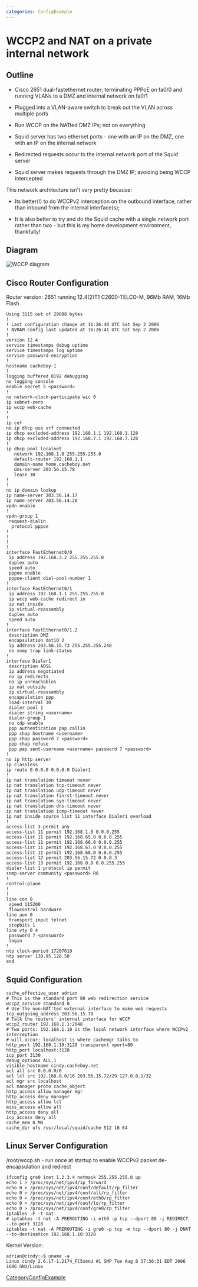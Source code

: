 ```yaml
---
categories: ConfigExample
---
```

# WCCP2 and NAT on a private internal network

## Outline

  - Cisco 2651 dual-fastethernet router; terminating PPPoE on fa0/0 and
    running VLANs to a DMZ and internal network on fa0/1

  - Plugged into a VLAN-aware switch to break out the VLAN across
    multiple ports

  - Run WCCP on the NATted DMZ IPs; not on everything

  - Squid server has two ethernet ports - one with an IP on the DMZ, one
    with an IP on the internal network

  - Redirected requests occur to the internal network port of the Squid
    server

  - Squid server makes requests through the DMZ IP; avoiding being WCCP
    intercepted

This network architecture isn't very pretty because:

  - Its better(\!) to do WCCPv2 interception on the outbound interface,
    rather than inbound from the internal interface(s);

  - It is also better to try and do the Squid cache with a single
    network port rather than two - but this is my home development
    environment, thankfully\!

## Diagram

![WCCP
diagram](https://wiki.squid-cache.org/ConfigExamples/Wccp2AndNat?action=AttachFile&do=get&target=WCCP_Diagram.png)

## Cisco Router Configuration

Router version: 2651 running 12.4(2)T1 C2600-TELCO-M, 96Mb RAM, 16Mb
Flash

    Using 3115 out of 29688 bytes
    !
    ! Last configuration change at 16:26:40 UTC Sat Sep 2 2006
    ! NVRAM config last updated at 16:26:41 UTC Sat Sep 2 2006
    !
    version 12.4
    service timestamps debug uptime
    service timestamps log uptime
    service password-encryption
    !
    hostname cacheboy-1
    !
    logging buffered 8192 debugging
    no logging console
    enable secret 5 <password>
    !
    no network-clock-participate wic 0 
    ip subnet-zero
    ip wccp web-cache
    !
    !
    ip cef
    no ip dhcp use vrf connected
    ip dhcp excluded-address 192.168.1.1 192.168.1.128
    ip dhcp excluded-address 192.168.7.1 192.168.7.128
    !
    ip dhcp pool localnet
       network 192.168.1.0 255.255.255.0
       default-router 192.168.1.1 
       domain-name home.cacheboy.net
       dns-server 203.56.15.78 
       lease 30
    !
    !
    no ip domain lookup
    ip name-server 203.56.14.17
    ip name-server 203.56.14.20
    vpdn enable
    !
    vpdn-group 1
     request-dialin
      protocol pppoe
    !         
    !         
    !         
    !         
    interface FastEthernet0/0
     ip address 192.168.3.2 255.255.255.0
     duplex auto
     speed auto
     pppoe enable
     pppoe-client dial-pool-number 1
    !         
    interface FastEthernet0/1
     ip address 192.168.1.1 255.255.255.0
     ip wccp web-cache redirect in
     ip nat inside
     ip virtual-reassembly
     duplex auto
     speed auto
    !
    interface FastEthernet0/1.2
     description DMZ
     encapsulation dot1Q 2
     ip address 203.56.15.73 255.255.255.248
     no snmp trap link-status
    !               
    interface Dialer1
     description ADSL
     ip address negotiated
     no ip redirects
     no ip unreachables
     ip nat outside
     ip virtual-reassembly
     encapsulation ppp
     load-interval 30
     dialer pool 1
     dialer string <username>
     dialer-group 1
     no cdp enable
     ppp authentication pap callin
     ppp chap hostname <username>
     ppp chap password 7 <password>
     ppp chap refuse
     ppp pap sent-username <username> password 7 <password>
    !         
    no ip http server
    ip classless
    ip route 0.0.0.0 0.0.0.0 Dialer1
    !         
    ip nat translation timeout never
    ip nat translation tcp-timeout never
    ip nat translation udp-timeout never
    ip nat translation finrst-timeout never
    ip nat translation syn-timeout never
    ip nat translation dns-timeout never
    ip nat translation icmp-timeout never
    ip nat inside source list 11 interface Dialer1 overload
    !
    access-list 3 permit any
    access-list 11 permit 192.168.1.0 0.0.0.255
    access-list 11 permit 192.168.65.0 0.0.0.255
    access-list 11 permit 192.168.66.0 0.0.0.255
    access-list 11 permit 192.168.67.0 0.0.0.255
    access-list 11 permit 192.168.68.0 0.0.0.255
    access-list 12 permit 203.56.15.72 0.0.0.3
    access-list 13 permit 192.168.0.0 0.0.255.255
    dialer-list 1 protocol ip permit
    snmp-server community <password> RO
    !                  
    control-plane
    !         
    !         
    line con 0
     speed 115200
     flowcontrol hardware
    line aux 0
     transport input telnet
     stopbits 1
    line vty 0 4
     password 7 <password>
     login    
    !         
    ntp clock-period 17207619
    ntp server 130.95.128.58
    end

## Squid Configuration

    cache_effective_user adrian
    # This is the standard port 80 web redirection service
    wccp2_service standard 0
    # Use the non-NAT'ted external interface to make web requests
    tcp_outgoing_address 203.56.15.78
    # Talk the routers' internal interface for WCCP
    wccp2_router 192.168.1.1:2048
    # Two ports: 192.168.1.10 is the local network interface where WCCPv2 interception
    # will occur; localhost is where cachemgr talks to
    http_port 192.168.1.10:3128 transparent vport=80
    http_port localhost:3128
    icp_port 3130
    debug_options ALL,1
    visible_hostname cindy.cacheboy.net
    acl all src 0.0.0.0/0
    acl lcl src 192.168.0.0/16 203.56.15.72/29 127.0.0.1/32
    acl mgr src localhost
    acl manager proto cache_object
    http_access allow manager mgr
    http_access deny manager
    http_access allow lcl
    miss_access allow all
    http_access deny all
    icp_access deny all
    cache_mem 8 MB
    cache_dir ufs /usr/local/squid/cache 512 16 64

## Linux Server Configuration

/root/wccp.sh - run once at startup to enable WCCPv2 packet
de-encapsulation and redirect

    ifconfig gre0 inet 1.2.3.4 netmask 255.255.255.0 up
    echo 1 > /proc/sys/net/ipv4/ip_forward
    echo 0 > /proc/sys/net/ipv4/conf/default/rp_filter
    echo 0 > /proc/sys/net/ipv4/conf/all/rp_filter
    echo 0 > /proc/sys/net/ipv4/conf/eth0/rp_filter
    echo 0 > /proc/sys/net/ipv4/conf/lo/rp_filter
    echo 0 > /proc/sys/net/ipv4/conf/gre0/rp_filter
    iptables -F -t nat
    # iptables -t nat -A PREROUTING -i eth0 -p tcp --dport 80 -j REDIRECT --to-port 3128
    iptables -t nat -A PREROUTING -i gre0 -p tcp -m tcp --dport 80 -j DNAT --to-destination 192.168.1.10:3128

Kernel Version:

    adrian@cindy:~$ uname -a
    Linux cindy 2.6.17-1.2174_FC5xenU #1 SMP Tue Aug 8 17:36:31 EDT 2006 i686 GNU/Linux

[CategoryConfigExample](/CategoryConfigExample)
